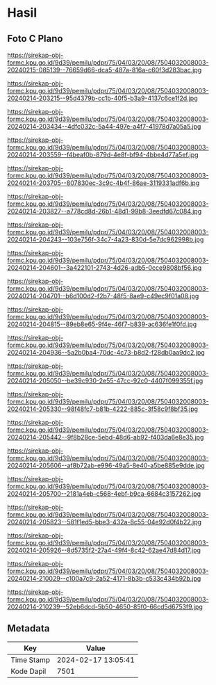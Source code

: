 # Hasil

## Foto C Plano

https://sirekap-obj-formc.kpu.go.id/9d39/pemilu/pdpr/75/04/03/20/08/7504032008003-20240215-085139--76659d66-dca5-487a-816a-c60f3d283bac.jpg

https://sirekap-obj-formc.kpu.go.id/9d39/pemilu/pdpr/75/04/03/20/08/7504032008003-20240214-203215--95d4379b-cc1b-40f5-b3a9-4137c6ce1f2d.jpg

https://sirekap-obj-formc.kpu.go.id/9d39/pemilu/pdpr/75/04/03/20/08/7504032008003-20240214-203434--4dfc032c-5a44-497e-a4f7-41978d7a05a5.jpg

https://sirekap-obj-formc.kpu.go.id/9d39/pemilu/pdpr/75/04/03/20/08/7504032008003-20240214-203559--f4beaf0b-879d-4e8f-bf94-4bbe4d77a5ef.jpg

https://sirekap-obj-formc.kpu.go.id/9d39/pemilu/pdpr/75/04/03/20/08/7504032008003-20240214-203705--807830ec-3c9c-4b4f-86ae-3119331adf6b.jpg

https://sirekap-obj-formc.kpu.go.id/9d39/pemilu/pdpr/75/04/03/20/08/7504032008003-20240214-203827--a778cd8d-26b1-48d1-99b8-3eedfd67c084.jpg

https://sirekap-obj-formc.kpu.go.id/9d39/pemilu/pdpr/75/04/03/20/08/7504032008003-20240214-204243--103e756f-34c7-4a23-830d-5e7dc962998b.jpg

https://sirekap-obj-formc.kpu.go.id/9d39/pemilu/pdpr/75/04/03/20/08/7504032008003-20240214-204601--3a422101-2743-4d26-adb5-0cce9808bf56.jpg

https://sirekap-obj-formc.kpu.go.id/9d39/pemilu/pdpr/75/04/03/20/08/7504032008003-20240214-204701--b6d100d2-f2b7-48f5-8ae9-c49ec9f01a08.jpg

https://sirekap-obj-formc.kpu.go.id/9d39/pemilu/pdpr/75/04/03/20/08/7504032008003-20240214-204815--89eb8e65-9f4e-46f7-b839-ac636fe1f0fd.jpg

https://sirekap-obj-formc.kpu.go.id/9d39/pemilu/pdpr/75/04/03/20/08/7504032008003-20240214-204936--5a2b0ba4-70dc-4c73-b8d2-f28db0aa9dc2.jpg

https://sirekap-obj-formc.kpu.go.id/9d39/pemilu/pdpr/75/04/03/20/08/7504032008003-20240214-205050--be39c930-2e55-47cc-92c0-4407f099355f.jpg

https://sirekap-obj-formc.kpu.go.id/9d39/pemilu/pdpr/75/04/03/20/08/7504032008003-20240214-205330--98f48fc7-b81b-4222-885c-3f58c9f8bf35.jpg

https://sirekap-obj-formc.kpu.go.id/9d39/pemilu/pdpr/75/04/03/20/08/7504032008003-20240214-205442--9f8b28ce-5ebd-48d6-ab92-f403da6e8e35.jpg

https://sirekap-obj-formc.kpu.go.id/9d39/pemilu/pdpr/75/04/03/20/08/7504032008003-20240214-205606--af8b72ab-e996-49a5-8e40-a5be885e9dde.jpg

https://sirekap-obj-formc.kpu.go.id/9d39/pemilu/pdpr/75/04/03/20/08/7504032008003-20240214-205700--2181a4eb-c568-4ebf-b9ca-6684c3157262.jpg

https://sirekap-obj-formc.kpu.go.id/9d39/pemilu/pdpr/75/04/03/20/08/7504032008003-20240214-205823--581f1ed5-bbe3-432a-8c55-04e92d0f4b22.jpg

https://sirekap-obj-formc.kpu.go.id/9d39/pemilu/pdpr/75/04/03/20/08/7504032008003-20240214-205926--8d5735f2-27a4-49f4-8c42-62ae47d84d17.jpg

https://sirekap-obj-formc.kpu.go.id/9d39/pemilu/pdpr/75/04/03/20/08/7504032008003-20240214-210029--c100a7c9-2a52-4171-8b3b-c533c434b92b.jpg

https://sirekap-obj-formc.kpu.go.id/9d39/pemilu/pdpr/75/04/03/20/08/7504032008003-20240214-210239--52eb6dcd-5b50-4650-85f0-66cd5d6753f9.jpg


## Metadata

| Key        | Value               |
| ---------- | ------------------- |
| Time Stamp | 2024-02-17 13:05:41 |
| Kode Dapil | 7501                |



